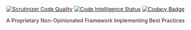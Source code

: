 [![Scrutinizer Code Quality](https://scrutinizer-ci.com/g/benanamen/perfect-app/badges/quality-score.png?b=master&s=52312a0bd512f5b11208d196f7464c7f99a94a40)](https://scrutinizer-ci.com/g/benanamen/perfect-app/?branch=master)
[![Code Intelligence Status](https://scrutinizer-ci.com/g/benanamen/perfect-app/badges/code-intelligence.svg?b=master&s=181b301b3ee080e6d459b99c9f66771867d6eb3c)](https://scrutinizer-ci.com/code-intelligence)
[![Codacy Badge](https://api.codacy.com/project/badge/Grade/779268df395b4e15a72dfccd7e4c96a8)](https://www.codacy.com?utm_source=github.com&amp;utm_medium=referral&amp;utm_content=benanamen/perfect-app&amp;utm_campaign=Badge_Grade)

A Proprietary Non-Opinionated Framework Implementing Best Practices